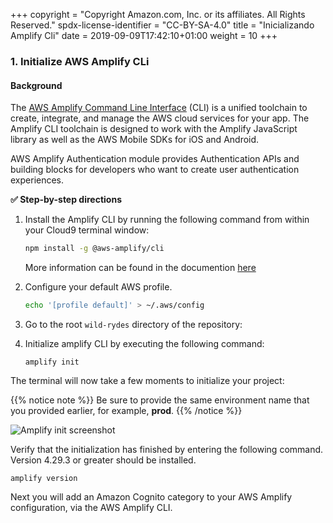 +++
copyright = "Copyright Amazon.com, Inc. or its affiliates. All Rights Reserved."
spdx-license-identifier = "CC-BY-SA-4.0"
title = "Inicializando Amplify Cli"
date = 2019-09-09T17:42:10+01:00
weight = 10
+++

### 1. Initialize AWS Amplify CLi

#### Background


The [AWS Amplify Command Line Interface][aws-amplify-cli] (CLI) is a unified toolchain to create, integrate, and manage the AWS cloud services for your app. The Amplify CLI toolchain is designed to work with the Amplify JavaScript library as well as the AWS Mobile SDKs for iOS and Android. 


AWS Amplify Authentication module provides Authentication APIs and building blocks for developers who want to create user authentication experiences.

**:white_check_mark: Step-by-step directions**

1. Install the Amplify CLI by running the following command from within your Cloud9 terminal window:
    ```bash
    npm install -g @aws-amplify/cli
    ```

    More information can be found in the documention  [here][amplify-install-cli]

1. Configure your default AWS profile.

    ```bash
    echo '[profile default]' > ~/.aws/config
    ```

1. Go to the root `wild-rydes` directory of the repository:

   
 1. Initialize amplify CLI by executing the following command:
    ```
    amplify init
    ```

The terminal will now take a few moments to initialize your project:

{{% notice note %}}
Be sure to provide the same environment name that you provided earlier, for example, **prod**.
{{% /notice %}}

![Amplify init screenshot](/images/amplify-init.png)

Verify that the initialization has finished by entering the following command. Version 4.29.3 or greater should be installed.

```
amplify version
```

Next you will add an Amazon Cognito category to your AWS Amplify configuration, via the AWS Amplify CLI.

[amplify-install-cli]: https://github.com/aws-amplify/amplify-cli#install-the-cli
[aws-amplify-cli]: https://github.com/aws-amplify/amplify-cli
